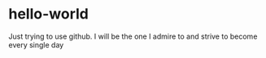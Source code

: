 # hello-world
Just trying to use github. I will be the one I admire to and strive to become every single day

